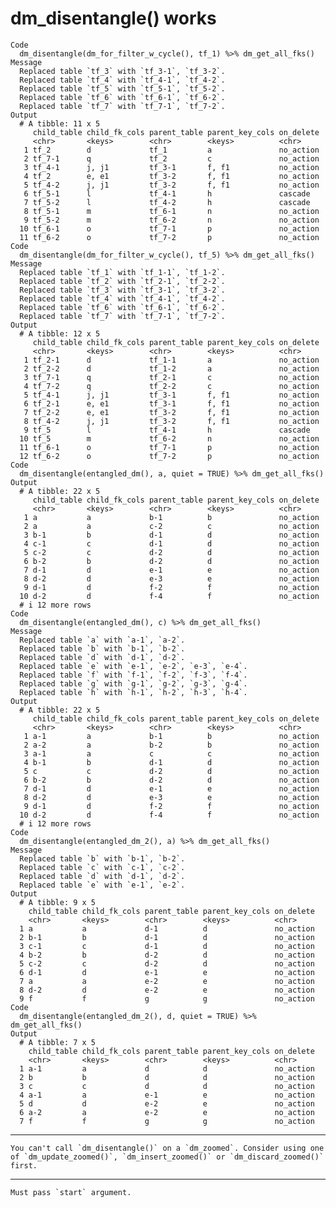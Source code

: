 # dm_disentangle() works

    Code
      dm_disentangle(dm_for_filter_w_cycle(), tf_1) %>% dm_get_all_fks()
    Message
      Replaced table `tf_3` with `tf_3-1`, `tf_3-2`.
      Replaced table `tf_4` with `tf_4-1`, `tf_4-2`.
      Replaced table `tf_5` with `tf_5-1`, `tf_5-2`.
      Replaced table `tf_6` with `tf_6-1`, `tf_6-2`.
      Replaced table `tf_7` with `tf_7-1`, `tf_7-2`.
    Output
      # A tibble: 11 x 5
         child_table child_fk_cols parent_table parent_key_cols on_delete
         <chr>       <keys>        <chr>        <keys>          <chr>    
       1 tf_2        d             tf_1         a               no_action
       2 tf_7-1      q             tf_2         c               no_action
       3 tf_4-1      j, j1         tf_3-1       f, f1           no_action
       4 tf_2        e, e1         tf_3-2       f, f1           no_action
       5 tf_4-2      j, j1         tf_3-2       f, f1           no_action
       6 tf_5-1      l             tf_4-1       h               cascade  
       7 tf_5-2      l             tf_4-2       h               cascade  
       8 tf_5-1      m             tf_6-1       n               no_action
       9 tf_5-2      m             tf_6-2       n               no_action
      10 tf_6-1      o             tf_7-1       p               no_action
      11 tf_6-2      o             tf_7-2       p               no_action
    Code
      dm_disentangle(dm_for_filter_w_cycle(), tf_5) %>% dm_get_all_fks()
    Message
      Replaced table `tf_1` with `tf_1-1`, `tf_1-2`.
      Replaced table `tf_2` with `tf_2-1`, `tf_2-2`.
      Replaced table `tf_3` with `tf_3-1`, `tf_3-2`.
      Replaced table `tf_4` with `tf_4-1`, `tf_4-2`.
      Replaced table `tf_6` with `tf_6-1`, `tf_6-2`.
      Replaced table `tf_7` with `tf_7-1`, `tf_7-2`.
    Output
      # A tibble: 12 x 5
         child_table child_fk_cols parent_table parent_key_cols on_delete
         <chr>       <keys>        <chr>        <keys>          <chr>    
       1 tf_2-1      d             tf_1-1       a               no_action
       2 tf_2-2      d             tf_1-2       a               no_action
       3 tf_7-1      q             tf_2-1       c               no_action
       4 tf_7-2      q             tf_2-2       c               no_action
       5 tf_4-1      j, j1         tf_3-1       f, f1           no_action
       6 tf_2-1      e, e1         tf_3-1       f, f1           no_action
       7 tf_2-2      e, e1         tf_3-2       f, f1           no_action
       8 tf_4-2      j, j1         tf_3-2       f, f1           no_action
       9 tf_5        l             tf_4-1       h               cascade  
      10 tf_5        m             tf_6-2       n               no_action
      11 tf_6-1      o             tf_7-1       p               no_action
      12 tf_6-2      o             tf_7-2       p               no_action
    Code
      dm_disentangle(entangled_dm(), a, quiet = TRUE) %>% dm_get_all_fks()
    Output
      # A tibble: 22 x 5
         child_table child_fk_cols parent_table parent_key_cols on_delete
         <chr>       <keys>        <chr>        <keys>          <chr>    
       1 a           a             b-1          b               no_action
       2 a           a             c-2          c               no_action
       3 b-1         b             d-1          d               no_action
       4 c-1         c             d-1          d               no_action
       5 c-2         c             d-2          d               no_action
       6 b-2         b             d-2          d               no_action
       7 d-1         d             e-1          e               no_action
       8 d-2         d             e-3          e               no_action
       9 d-1         d             f-2          f               no_action
      10 d-2         d             f-4          f               no_action
      # i 12 more rows
    Code
      dm_disentangle(entangled_dm(), c) %>% dm_get_all_fks()
    Message
      Replaced table `a` with `a-1`, `a-2`.
      Replaced table `b` with `b-1`, `b-2`.
      Replaced table `d` with `d-1`, `d-2`.
      Replaced table `e` with `e-1`, `e-2`, `e-3`, `e-4`.
      Replaced table `f` with `f-1`, `f-2`, `f-3`, `f-4`.
      Replaced table `g` with `g-1`, `g-2`, `g-3`, `g-4`.
      Replaced table `h` with `h-1`, `h-2`, `h-3`, `h-4`.
    Output
      # A tibble: 22 x 5
         child_table child_fk_cols parent_table parent_key_cols on_delete
         <chr>       <keys>        <chr>        <keys>          <chr>    
       1 a-1         a             b-1          b               no_action
       2 a-2         a             b-2          b               no_action
       3 a-1         a             c            c               no_action
       4 b-1         b             d-1          d               no_action
       5 c           c             d-2          d               no_action
       6 b-2         b             d-2          d               no_action
       7 d-1         d             e-1          e               no_action
       8 d-2         d             e-3          e               no_action
       9 d-1         d             f-2          f               no_action
      10 d-2         d             f-4          f               no_action
      # i 12 more rows
    Code
      dm_disentangle(entangled_dm_2(), a) %>% dm_get_all_fks()
    Message
      Replaced table `b` with `b-1`, `b-2`.
      Replaced table `c` with `c-1`, `c-2`.
      Replaced table `d` with `d-1`, `d-2`.
      Replaced table `e` with `e-1`, `e-2`.
    Output
      # A tibble: 9 x 5
        child_table child_fk_cols parent_table parent_key_cols on_delete
        <chr>       <keys>        <chr>        <keys>          <chr>    
      1 a           a             d-1          d               no_action
      2 b-1         b             d-1          d               no_action
      3 c-1         c             d-1          d               no_action
      4 b-2         b             d-2          d               no_action
      5 c-2         c             d-2          d               no_action
      6 d-1         d             e-1          e               no_action
      7 a           a             e-2          e               no_action
      8 d-2         d             e-2          e               no_action
      9 f           f             g            g               no_action
    Code
      dm_disentangle(entangled_dm_2(), d, quiet = TRUE) %>% dm_get_all_fks()
    Output
      # A tibble: 7 x 5
        child_table child_fk_cols parent_table parent_key_cols on_delete
        <chr>       <keys>        <chr>        <keys>          <chr>    
      1 a-1         a             d            d               no_action
      2 b           b             d            d               no_action
      3 c           c             d            d               no_action
      4 a-1         a             e-1          e               no_action
      5 d           d             e-2          e               no_action
      6 a-2         a             e-2          e               no_action
      7 f           f             g            g               no_action

---

    You can't call `dm_disentangle()` on a `dm_zoomed`. Consider using one of `dm_update_zoomed()`, `dm_insert_zoomed()` or `dm_discard_zoomed()` first.

---

    Must pass `start` argument.

